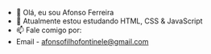 - 👋 Olá, eu sou Afonso Ferreira
- 🌱 Atualmente estou estudando HTML, CSS & JavaScript
- 📫 Fale comigo por:
- Email - afonsofilhofontinele@gmail.com

<!---
AfonsoFerreira06/AfonsoFerreira06 is a ✨ special ✨ repository because its `README.md` (this file) appears on your GitHub profile.
You can click the Preview link to take a look at your changes.
--->
